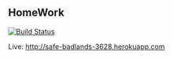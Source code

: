 ## HomeWork

[![Build Status](https://travis-ci.org/muratsplat/cs.svg?branch=master)](https://travis-ci.org/muratsplat/cs)

Live: http://safe-badlands-3628.herokuapp.com

